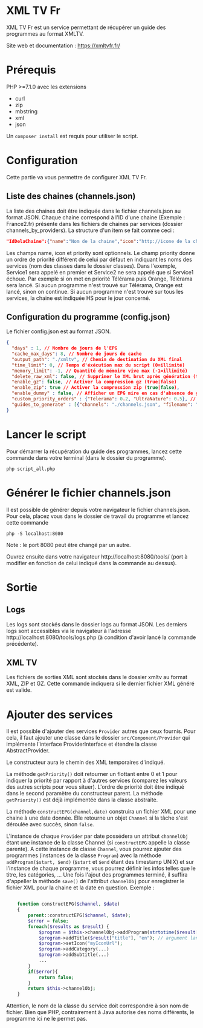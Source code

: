 # XML TV Fr

XML TV Fr est un service permettant de récupérer un guide des programmes au format XMLTV.

Site web et documentation : https://xmltvfr.fr/


# Prérequis

PHP >=7.1.0 avec les extensions
 - curl
 - zip
 - mbstring
 - xml
 - json
 
Un `composer install` est requis pour utiliser le script.  

# Configuration

Cette partie va vous permettre de configurer XML TV Fr.

## Liste des chaines (channels.json)

La liste des chaines doit être indiquée dans le fichier channels.json au format JSON. Chaque chaine correspond à l'ID d'une chaine (Exemple : France2.fr) présente dans les fichiers de chaines par services (dossier channels_by_providers).
La structure d'un item se fait comme ceci :
```json
"IdDelaChaine":{"name":"Nom de la chaine","icon":"http://icone de la chaine","priority":["Service1","Service2"]}
```
Les champs name, icon et priority sont optionnels. 
Le champ priority donne un ordre de priorité différent de celui par défaut en indiquant les noms des services (nom des classes dans le dossier classes). Dans l'exemple, Service1 sera appelé en premier et Service2 ne sera appelé que si Service1 échoue. Par exemple si on met en priorité Télérama puis Orange, Télérama sera lancé. Si aucun programme n'est trouvé sur Télérama, Orange est lancé, sinon on continue. Si aucun programme n'est trouvé sur tous les services, la chaine est indiquée HS pour le jour concerné.

## Configuration du programme (config.json)

Le fichier config.json est au format JSON. 
```json
{
  "days" : 1, // Nombre de jours de l'EPG
  "cache_max_days": 8, // Nombre de jours de cache
  "output_path": "./xmltv", // Chemin de destination du XML final
  "time_limit": 0, // Temps d'éxécution max du script (0=illimité)
  "memory_limit": -1, // Quantité de mémoire vive max (-1=illimité)
  "delete_raw_xml": false, // Supprimer le XML brut après génération (true|false)
  "enable_gz": false, // Activer la compression gz (true|false)
  "enable_zip": true // Activer la compression zip (true|false),
  "enable_dummy" : false, // Afficher un EPG mire en cas d'absence de guide pour une chaine 
  "custom_priority_orders" : {"Telerama": 0.2, "UltraNature": 0.5}, // Modifier l'ordre de priorité pour certains services globalement
  "guides_to_generate" : [{"channels": "./channels.json", "filename": "xmltv.xml"}] // liste des XML à générer. Pour chaque élément, `channels` indique le fichier des chaines et `filename` le nom du fichier de sortie
}
```

# Lancer le script
Pour démarrer la récupération du guide des programmes, lancez cette commande dans votre terminal (dans le dossier du programme).
```shell
php script_all.php
```
# Générer le fichier channels.json
Il est possible de générer depuis votre navigateur le fichier channels.json. Pour cela, placez vous dans le dossier de travail du programme et lancez cette commande
```shell
php -S localhost:8080
```
Note : le port 8080 peut être changé par un autre.

Ouvrez ensuite dans votre navigateur http://localhost:8080/tools/ (port à modifier en fonction de celui indiqué dans la commande au dessus).
# Sortie

## Logs
Les logs sont stockés dans le dossier logs au format JSON. Les derniers logs sont accessibles via le navigateur à l'adresse http://localhost:8080/tools/logs.php (à condition d'avoir lancé la commande précédente).
## XML TV
Les fichiers de sorties XML sont stockés dans le dossier xmltv au format XML, ZIP et GZ.
Cette commande indiquera si le dernier fichier XML généré est valide.

# Ajouter des services

Il est possible d'ajouter des services `Provider` autres que ceux fournis. Pour cela, il faut ajouter une classe dans le dossier `src/Component/Provider` qui implémente l'interface ProviderInterface et étendre la classe AbstractProvider. 

Le constructeur aura le chemin des XML temporaires d'indiqué.

La méthode `getPriority()` doit retourner un flottant entre 0 et 1 pour indiquer la priorité par rapport à d'autres services (comparez les valeurs des autres scripts pour vous situer). L'ordre de priorité doit être indiqué dans le second paramètre du constructeur parent. La méthode `getPriority()` est déjà implémentée dans la classe abstraite.

La méthode   `constructEPG(channel,date)` construira un fichier XML pour une chaine à une date donnée. Elle retourne un objet `Channel` si la tâche s'est déroulée avec succès, sinon `false`.

L'instance de chaque `Provider` par date possédera un attribut `channelObj` étant une instance de la classe Channel (si `constructEPG` appelle la classe parente). A cette instance de classe `Channel`, vous pourrez ajouter des programmes (instances de la classe `Program`) avec la méthode `addProgram($start, $end)` (`$start` et `$end` étant des timestamp UNIX) et sur l'instance de chaque programme, vous pourrez définir les infos telles que le titre, les catégories, ... Une fois l'ajout des programmes terminé, il suffira d'appeller la méthode `save()` de l'attribut `channelObj` pour enregistrer le fichier XML pour la chaine et la date en question.
Exemple :
```php

    function constructEPG($channel, $date)
    {
        parent::constructEPG($channel, $date);
        $error = false;
        foreach($results as $result) {
            $program = $this->channelObj->addProgram(strtotime($result['start']), strtotime($result['end']));
            $program->addTitle($result["title"], "en"); // argument langue optionnel, par defaut = "fr"
            $program->setIcon("myIconUrl");
            $program->addCategory(...)
            $program->addSubtitle(...)
            ...
        }
        if($error){
            return false;
        }
        return $this->channelObj;
    }
```

Attention, le nom de la classe du service doit correspondre à son nom de fichier. Bien que PHP, contrairement à Java autorise des noms différents, le programme ici ne le permet pas.

